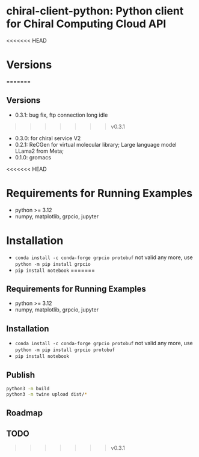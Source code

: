 # chiral-client-python: Python client for Chiral Computing Cloud API

<<<<<<< HEAD
# Versions
=======
## Versions
- 0.3.1: bug fix, ftp connection long idle
>>>>>>> v0.3.1
- 0.3.0: for chiral service V2
- 0.2.1: ReCGen for virtual molecular library; Large language model LLama2 from Meta;
- 0.1.0: gromacs

<<<<<<< HEAD
# Requirements for Running Examples
- python >= 3.12
- numpy, matplotlib, grpcio, jupyter

# Installation
- `conda install -c conda-forge grpcio protobuf` not valid any more, use `python -m pip install grpcio`
- `pip install notebook`
=======
## Requirements for Running Examples
- python >= 3.12
- numpy, matplotlib, grpcio, jupyter

## Installation
- `conda install -c conda-forge grpcio protobuf` not valid any more, use `python -m pip install grpcio protobuf`
- `pip install notebook`

## Publish
```bash
python3 -m build
python3 -m twine upload dist/*
```

## Roadmap

##  TODO
>>>>>>> v0.3.1
